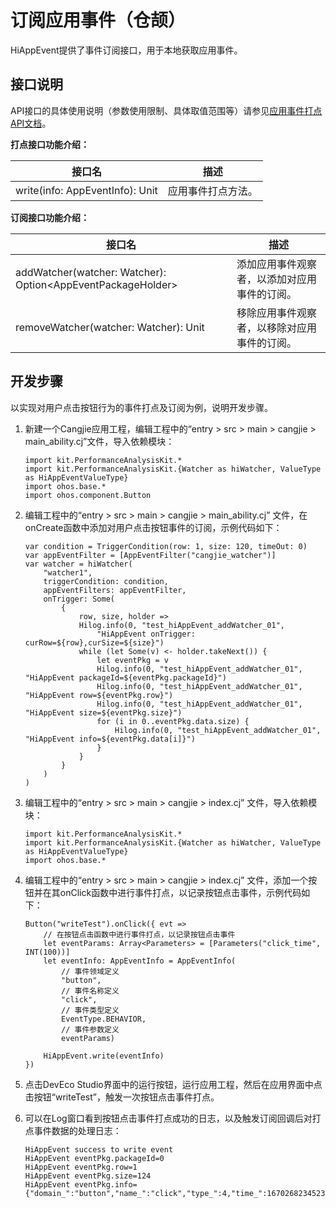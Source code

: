 # 订阅应用事件（仓颉）

HiAppEvent提供了事件订阅接口，用于本地获取应用事件。

## 接口说明

API接口的具体使用说明（参数使用限制、具体取值范围等）请参见[应用事件打点API文档](../../../API_Reference/source_zh_cn/apis/PerformanceAnalysisKit/cj-apis-hiappevent.md)。

**打点接口功能介绍：**

| 接口名                          | 描述               |
| ------------------------------- | ------------------ |
| write(info: AppEventInfo): Unit | 应用事件打点方法。 |

**订阅接口功能介绍：**

| 接口名                                                       | 描述                                         |
| ------------------------------------------------------------ | -------------------------------------------- |
| addWatcher(watcher: Watcher): Option\<AppEventPackageHolder> | 添加应用事件观察者，以添加对应用事件的订阅。 |
| removeWatcher(watcher: Watcher): Unit                        | 移除应用事件观察者，以移除对应用事件的订阅。 |

## 开发步骤

以实现对用户点击按钮行为的事件打点及订阅为例，说明开发步骤。

1. 新建一个Cangjie应用工程，编辑工程中的“entry > src > main > cangjie > main_ability.cj”文件，导入依赖模块：

    <!--compile-->
    ```cangjie
    import kit.PerformanceAnalysisKit.*
    import kit.PerformanceAnalysisKit.{Watcher as hiWatcher, ValueType as HiAppEventValueType}
    import ohos.base.*
    import ohos.component.Button
    ```

2. 编辑工程中的“entry > src > main > cangjie > main_ability.cj” 文件，在onCreate函数中添加对用户点击按钮事件的订阅，示例代码如下：

    <!--compile-->
    ```cangjie
    var condition = TriggerCondition(row: 1, size: 120, timeOut: 0)
    var appEventFilter = [AppEventFilter("cangjie_watcher")]
    var watcher = hiWatcher(
        "watcher1",
        triggerCondition: condition,
        appEventFilters: appEventFilter,
        onTrigger: Some(
            {
                row, size, holder =>
                Hilog.info(0, "test_hiAppEvent_addWatcher_01",
                    "HiAppEvent onTrigger: curRow=${row},curSize=${size}")
                while (let Some(v) <- holder.takeNext()) {
                    let eventPkg = v
                    Hilog.info(0, "test_hiAppEvent_addWatcher_01", "HiAppEvent packageId=${eventPkg.packageId}")
                    Hilog.info(0, "test_hiAppEvent_addWatcher_01", "HiAppEvent row=${eventPkg.row}")
                    Hilog.info(0, "test_hiAppEvent_addWatcher_01", "HiAppEvent size=${eventPkg.size}")
                    for (i in 0..eventPkg.data.size) {
                        Hilog.info(0, "test_hiAppEvent_addWatcher_01", "HiAppEvent info=${eventPkg.data[i]}")
                    }
                }
            }
        )
    )
    ```

3. 编辑工程中的“entry > src > main > cangjie > index.cj” 文件，导入依赖模块：

    <!--compile-->
    ```cangjie
    import kit.PerformanceAnalysisKit.*
    import kit.PerformanceAnalysisKit.{Watcher as hiWatcher, ValueType as HiAppEventValueType}
    import ohos.base.*
    ```

4. 编辑工程中的“entry > src > main > cangjie > index.cj” 文件，添加一个按钮并在其onClick函数中进行事件打点，以记录按钮点击事件，示例代码如下：

    <!--compile-->
    ```cangjie
    Button("writeTest").onClick({ evt =>
        // 在按钮点击函数中进行事件打点，以记录按钮点击事件
        let eventParams: Array<Parameters> = [Parameters("click_time", INT(100))]
        let eventInfo: AppEventInfo = AppEventInfo(
            // 事件领域定义
            "button",
            // 事件名称定义
            "click",
            // 事件类型定义
            EventType.BEHAVIOR,
            // 事件参数定义
            eventParams)

        HiAppEvent.write(eventInfo)
    })
    ```

5. 点击DevEco Studio界面中的运行按钮，运行应用工程，然后在应用界面中点击按钮“writeTest”，触发一次按钮点击事件打点。

6. 可以在Log窗口看到按钮点击事件打点成功的日志，以及触发订阅回调后对打点事件数据的处理日志：

   ```text
   HiAppEvent success to write event
   HiAppEvent eventPkg.packageId=0
   HiAppEvent eventPkg.row=1
   HiAppEvent eventPkg.size=124
   HiAppEvent eventPkg.info={"domain_":"button","name_":"click","type_":4,"time_":1670268234523,"tz_":"+0800","pid_":3295,"tid_":3309,"click_time":100}
   ```
